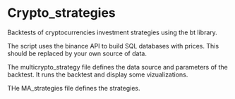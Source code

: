 # Crypto_strategies
Backtests of cryptocurrencies investment strategies using the bt library.

The script uses the binance API to build SQL databases with prices. This should be replaced by your own source of data.

The multicrypto_strategy file defines the data source and parameters of the backtest. It runs the backtest and display some vizualizations.

THe MA_strategies file defines the strategies.
